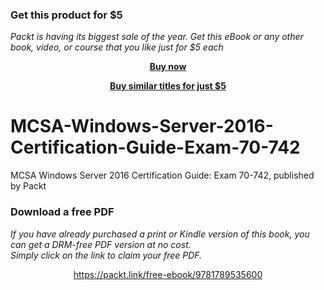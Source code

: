 
### Get this product for $5

<i>Packt is having its biggest sale of the year. Get this eBook or any other book, video, or course that you like just for $5 each</i>


<b><p align='center'>[Buy now](https://packt.link/9781789535600)</p></b>


<b><p align='center'>[Buy similar titles for just $5](https://subscription.packtpub.com/search)</p></b>


# MCSA-Windows-Server-2016-Certification-Guide-Exam-70-742
MCSA Windows Server 2016 Certification Guide: Exam 70-742, published by Packt
### Download a free PDF

 <i>If you have already purchased a print or Kindle version of this book, you can get a DRM-free PDF version at no cost.<br>Simply click on the link to claim your free PDF.</i>
<p align="center"> <a href="https://packt.link/free-ebook/9781789535600">https://packt.link/free-ebook/9781789535600 </a> </p>